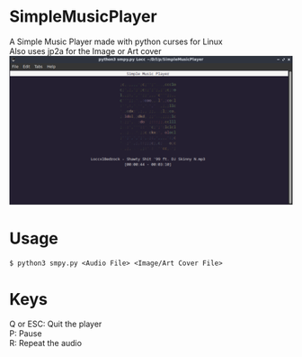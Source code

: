 # SimpleMusicPlayer
A Simple Music Player made with python curses for Linux<br />Also uses jp2a for the Image or Art cover<br />
![ss](screenshots/ss1.png)

# Usage
```
$ python3 smpy.py <Audio File> <Image/Art Cover File>
```

# Keys
Q or ESC: Quit the player <br />
P: Pause <br />
R: Repeat the audio<br />

